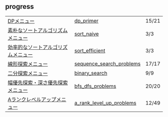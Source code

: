 ## progress
|  |  |  |
| -- | -- | -- |
| [DPメニュー](https://paiza.jp/works/mondai/dp_primer/problem_index?language_uid=java) | [dp_primer](dp_primer) | 15/21 |
| [素朴なソートアルゴリズムメニュー](https://paiza.jp/works/mondai/sort_naive/problem_index?language_uid=java) | [sort_naive](sort_naive) | 3/3 |
| [効率的なソートアルゴリズムメニュー](https://paiza.jp/works/mondai/sort_efficient/problem_index?language_uid=java) | [sort_efficient](sort_efficient) | 3/3 |
| [線形探索メニュー](https://paiza.jp/works/mondai/sequence_search_problems/problem_index?language_uid=java) | [sequence_search_problems](sequence_search_problems) | 17/17 |
| [二分探索メニュー](https://paiza.jp/works/mondai/binary_search/problem_index?language_uid=java) | [binary_search](binary_search) | 9/9 |
| [幅優先探索・深さ優先探索メニュー](https://paiza.jp/works/mondai/bfs_dfs_problems/problem_index?language_uid=java) | [bfs_dfs_problems](bfs_dfs_problems) | 20/20|
| [Aランクレベルアップメニュー](https://paiza.jp/works/mondai/a_rank_level_up_problems/problem_index?language_uid=java) | [a_rank_level_up_problems](a_rank_level_up_problems) | 12/49 |
<!--
| []() | []() | / |
-->
